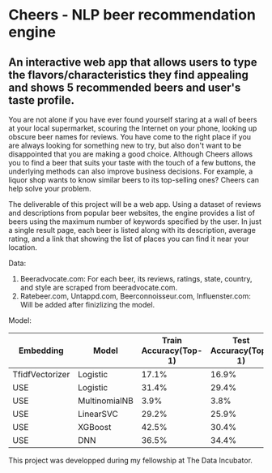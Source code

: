 # Cheers - NLP beer recommendation engine

## An interactive web app that allows users to type the flavors/characteristics they find appealing and shows 5 recommended beers and user's taste profile.

You are not alone if you have ever found yourself staring at a wall of beers at your local supermarket, scouring the Internet on your phone, looking up obscure beer names for reviews. You have come to the right place if you are always looking for something new to try, but also don't want to be disappointed that you are making a good choice. Although Cheers allows you to find a beer that suits your taste with the touch of a few buttons, the underlying methods can also improve business decisions. For example, a liquor shop wants to know similar beers to its top-selling ones? Cheers can help solve your problem.


The deliverable of this project will be a web app. Using a dataset of reviews and descriptions from popular beer websites, the engine provides a list of beers using the maximum number of keywords specified by the user.  In just a single result page, each beer is listed along with its description, average rating, and a link that showing the list of places you can find it near your location.

Data:

  1. Beeradvocate.com: For each beer, its reviews, ratings, state,	country, and	style are scraped from beeradvocate.com.
  2. Ratebeer.com, Untappd.com, Beerconnoisseur.com, Influenster.com: Will be added after finizlizing the model.

Model:

| Embedding | Model | Train Accuracy(Top-1) | Test Accuracy(Top-1) | Train Accuracy(Top-5) | Test Accuracy(Top-5) |
| --- | --- | --- | --- | --- | --- |
| TfidfVectorizer | Logistic | 17.1% | 16.9% | 34.9% | 34.5% |
| USE | Logistic | 31.4% | 29.4% | 54.5% | 54.4% |
| USE | MultinomialNB | 3.9% | 3.8% | 11.5% | 11.4% |
| USE | LinearSVC | 29.2% | 25.9% | 51.3% | 50.1% |
| USE | XGBoost | 42.5% | 30.4% | 72.1% | 55.9% |
| USE | DNN | 36.5% | 34.4% | 59.9% | 59.2% |

This project was developped during my fellowship at The Data Incubator.
